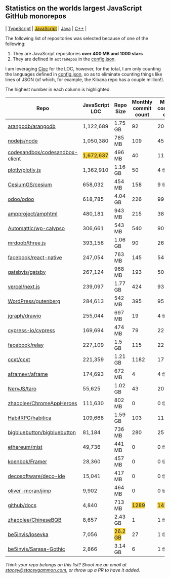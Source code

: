 
## Statistics on the worlds largest JavaScript GitHub monorepos

| [TypeScript](./TypeScript.md) | <span style="background-color: #F4D03F">[JavaScript](./JavaScript.md)</span> | [Java](./Java.md) | [C++](./C++.md) | 

The following list of repositories was selected because of one of the following:
1. They are JavaScript repositories **over 400 MB and 1000 stars**
2. They are defined in `extraRepos` in the [config.json](https://github.com/stacey-gammon/repo-stats/blob/main/config.json).

I am leveraging [Cloc](https://github.com/AlDanial/cloc) for the LOC, however, for the total, I am only counting the languages defined in [config.json](https://github.com/stacey-gammon/repo-stats/blob/main/config.json), so as to eliminate counting things like lines of JSON (of which, for example, the Kibana repo has a couple million!).

The highest number in each column is highlighted.

| Repo | JavaScript LOC | Repo Size | Monthly commit count | Monthly committer count |
| -----|----------------------|-----------|------------------|----------------|
| [arangodb/arangodb](https://github.com/arangodb/arangodb) |  1,122,689 | 1.75 GB | 92 | 20 🤓 | 
| [nodejs/node](https://github.com/nodejs/node) |  1,050,380 | 785 MB | 109 | 45 🤓 | 
| [codesandbox/codesandbox-client](https://github.com/codesandbox/codesandbox-client) |  <span style="background-color: #F4D03F">1,672,637</span> | 496 MB | 40 | 11 🤓 | 
| [plotly/plotly.js](https://github.com/plotly/plotly.js) |  1,362,910 | 1.16 GB | 50 | 4 🤓 | 
| [CesiumGS/cesium](https://github.com/CesiumGS/cesium) |  658,032 | 454 MB | 158 | 9 🤓 | 
| [odoo/odoo](https://github.com/odoo/odoo) |  618,785 | 4.04 GB | 226 | 99 🤓 | 
| [ampproject/amphtml](https://github.com/ampproject/amphtml) |  480,181 | 943 MB | 215 | 38 🤓 | 
| [Automattic/wp-calypso](https://github.com/Automattic/wp-calypso) |  306,661 | 543 MB | 540 | 90 🤓 | 
| [mrdoob/three.js](https://github.com/mrdoob/three.js) |  393,156 | 1.06 GB | 90 | 26 🤓 | 
| [facebook/react-native](https://github.com/facebook/react-native) |  247,054 | 763 MB | 145 | 54 🤓 | 
| [gatsbyjs/gatsby](https://github.com/gatsbyjs/gatsby) |  267,124 | 968 MB | 193 | 50 🤓 | 
| [vercel/next.js](https://github.com/vercel/next.js) |  239,097 | 1.77 GB | 424 | 93 🤓 | 
| [WordPress/gutenberg](https://github.com/WordPress/gutenberg) |  284,613 | 542 MB | 395 | 95 🤓 | 
| [jgraph/drawio](https://github.com/jgraph/drawio) |  255,044 | 697 MB | 19 | 4 🤓 | 
| [cypress-io/cypress](https://github.com/cypress-io/cypress) |  169,694 | 474 MB | 79 | 22 🤓 | 
| [facebook/relay](https://github.com/facebook/relay) |  227,109 | 1.5 GB | 115 | 22 🤓 | 
| [ccxt/ccxt](https://github.com/ccxt/ccxt) |  221,359 | 1.21 GB | 1182 | 17 🤓 | 
| [aframevr/aframe](https://github.com/aframevr/aframe) |  174,693 | 672 MB | 4 | 4 🤓 | 
| [NervJS/taro](https://github.com/NervJS/taro) |  55,625 | 1.02 GB | 43 | 20 🤓 | 
| [zhaoolee/ChromeAppHeroes](https://github.com/zhaoolee/ChromeAppHeroes) |  111,630 | 802 MB | 0 | 0 🤓 | 
| [HabitRPG/habitica](https://github.com/HabitRPG/habitica) |  109,668 | 1.59 GB | 103 | 11 🤓 | 
| [bigbluebutton/bigbluebutton](https://github.com/bigbluebutton/bigbluebutton) |  81,184 | 736 MB | 280 | 25 🤓 | 
| [ethereum/mist](https://github.com/ethereum/mist) |  49,736 | 441 MB | 0 | 0 🤓 | 
| [koenbok/Framer](https://github.com/koenbok/Framer) |  28,360 | 457 MB | 0 | 0 🤓 | 
| [decosoftware/deco-ide](https://github.com/decosoftware/deco-ide) |  15,041 | 417 MB | 0 | 0 🤓 | 
| [oliver-moran/jimp](https://github.com/oliver-moran/jimp) |  9,902 | 464 MB | 0 | 0 🤓 | 
| [github/docs](https://github.com/github/docs) |  4,840 | 713 MB | <span style="background-color: #F4D03F">1289</span> | <span style="background-color: #F4D03F">141</span> 🤓 | 
| [zhaoolee/ChineseBQB](https://github.com/zhaoolee/ChineseBQB) |  8,657 | 2.43 GB | 1 | 1 🤓 | 
| [be5invis/Iosevka](https://github.com/be5invis/Iosevka) |  7,056 | <span style="background-color: #F4D03F">26.2 GB</span> | 27 | 1 🤓 | 
| [be5invis/Sarasa-Gothic](https://github.com/be5invis/Sarasa-Gothic) |  2,866 | 3.14 GB | 6 | 1 🤓 | 


_Think your repo belongs on this list? Shoot me an email at stacey@staceygammon.com, or throw up a PR to have it added._
